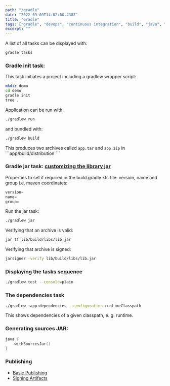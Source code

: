 ```yaml
---
path: "/gradle"
date: "2022-09-09T14:02:00.438Z"
title: "Gradle"
tags: ["gradle", "devops", "continuous integration", "build", "java", "kotlin"]
excerpt: ""
---
```


A list of all tasks can be displayed with:

```zsh
gradle tasks
```

### Gradle init task: 

This task initiates a project including a gradlew wrapper script:

```zsh
mkdir demo
cd demo
gradle init
tree .
```

Application can be run with:

```zsh
./gradlew run
```

and bundled with:

```zsh
./gradlew build
```

This produces two archives called ```app.tar``` and ```app.zip``` in ```app/build/distribution````

### Gradle jar task: [customizing the library jar](https://docs.gradle.org/current/samples/sample_building_kotlin_libraries.html#customize_the_library_jar)

Properties to set if required in the build.gradle.kts file: version, name and group i.e. maven coordinates:

```kts
version=
name=
group=
```

Run the jar task:

```zsh
./gradlew jar
```

Verifying that an archive is valid:

```zsh
jar tf lib/build/libs/lib.jar
```

Verifying that archive is signed:

```zsh
jarsigner -verify lib/build/libs/lib.jar
```

### Displaying the tasks sequence

```zsh
./gradlew test --console=plain
```

###  The dependencies task

```zsh
./gradlew :app:dependencies --configuration runtimeClasspath
```

This shows dependencies of a given classpath, e. g. runtime.

### Generating sources JAR:

```kts
java {
    withSourcesJar()
}
```

### Publishing

- [Basic Publishing](https://docs.gradle.org/current/userguide/publishing_setup.html#sec:basic_publishing)
- [Signing Artifacts](https://docs.gradle.org/current/userguide/publishing_signing.html#publishing_maven:signing)
